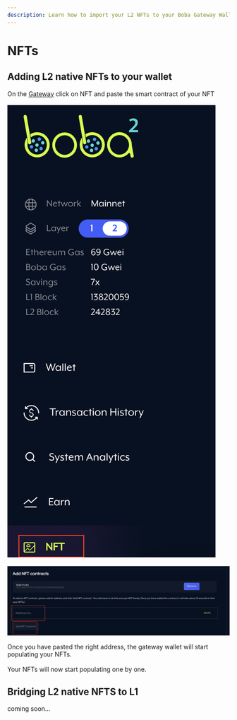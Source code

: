 ```yaml
---
description: Learn how to import your L2 NFTs to your Boba Gateway Wallet
---
```


# NFTs

## Adding L2 native NFTs to your wallet

On the [Gateway](https://gateway.boba.network) click on NFT and paste the smart contract of your NFT \
\
![](<../.gitbook/assets/image (16).png>)\
\
![](<../.gitbook/assets/image (14).png>)

Once you have pasted the right address, the gateway wallet will start populating your NFTs.\
\
Your NFTs will now start populating one by one.

## Bridging L2 native NFTS to L1

coming soon...

## &#x20; 
